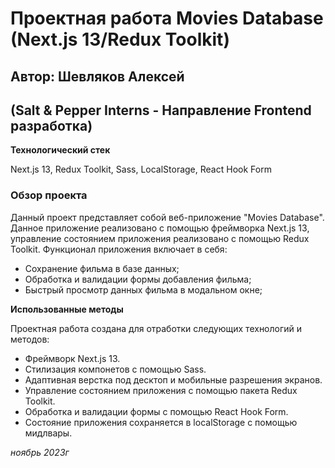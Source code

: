 # Проектная работа Movies Database (Next.js 13/Redux Toolkit)
## Автор: Шевляков Алексей
## (Salt & Pepper Interns - Направление Frontend разработка)

**Технологический стек**

Next.js 13, Redux Toolkit, Sass, LocalStorage, React Hook Form

### Обзор проекта
Данный проект представляет собой веб-приложение "Movies Database". Данное приложение реализовано c помощью фреймворка Next.js 13, управление состоянием приложения реализовано с помощью Redux Toolkit.
Функционал приложения включает в себя:
* Сохранение фильма в базе данных;
* Обработка и валидации формы добавления фильма;
* Быстрый просмотр данных фильма в модальном окне;

**Использованные методы**

Проектная работа создана для отработки следующих технологий и методов:
* Фреймворк Next.js 13.
* Стилизация компонетов с помощью Sass.
* Адаптивная верстка под десктоп и мобильные разрешения экранов.
* Управление состоянием приложения с помощью пакета Redux Toolkit.
* Обработка и валидации формы с помощью React Hook Form.
* Состояние приложения сохраняется в localStorage с помощью мидлвары.

*ноябрь 2023г*
